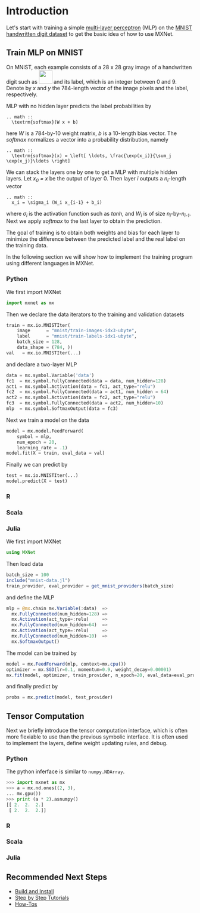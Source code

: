 # Introduction

Let's start with training a simple
[multi-layer perceptron](https://en.wikipedia.org/wiki/Multilayer_perceptron)
(MLP) on
the [MNIST handwritten digit dataset](http://yann.lecun.com/exdb/mnist/) to get
the basic idea of how to use MXNet.

## Train MLP on MNIST

On MNIST, each example consists of a 28 x 28 gray image of a handwritten digit
such as
<img src="https://raw.githubusercontent.com/dmlc/web-data/master/mxnet/image/mnist.png"
height="36" >
and its label, which is an integer between 0 and 9. Denote by *x* and *y* the
784-length vector of the image pixels and the label, respectively.

MLP with no hidden layer predicts the label probabilities by

```eval_rst
.. math ::
  \textrm{softmax}(W x + b)
```

here *W* is a 784-by-10 weight matrix, *b* is a 10-length bias vector. The
*softmax* normalizes a vector into a probability distribution, namely

```eval_rst
.. math ::
  \textrm{softmax}(x) = \left[ \ldots, \frac{\exp(x_i)}{\sum_j \exp(x_j)}\ldots \right]
```

We can stack the layers one by one to get a MLP with multiple hidden layers. Let
*x<sub>0</sub> = x* be the output of layer 0. Then layer *i*  outputs a
*n<sub>i</sub>*-length vector

```eval_rst
.. math ::
  x_i = \sigma_i (W_i x_{i-1} + b_i)
```

where *σ<sub>i</sub>* is the activation function such as *tanh*, and
*W<sub>i</sub>* is of size *n<sub>i</sub>*-by-*n<sub>i-1</sub>*. Next we apply
*softmax* to the last layer to obtain the prediction.

The goal of training is to obtain both weights and bias for each layer to
minimize the difference between the predicted label and the real label on the
training data.

In the following section we will show how to implement the training program
using different languages in MXNet.

### Python

We first import MXNet
```python
import mxnet as mx
```

Then we declare the data iterators to the training and validation datasets
```python
train = mx.io.MNISTIter(
    image      = "mnist/train-images-idx3-ubyte",
    label      = "mnist/train-labels-idx1-ubyte",
    batch_size = 128,
    data_shape = (784, ))
val   = mx.io.MNISTIter(...)
```

and declare a two-layer MLP
```python
data = mx.symbol.Variable('data')
fc1  = mx.symbol.FullyConnected(data = data, num_hidden=128)
act1 = mx.symbol.Activation(data = fc1, act_type="relu")
fc2  = mx.symbol.FullyConnected(data = act1, num_hidden = 64)
act2 = mx.symbol.Activation(data = fc2, act_type="relu")
fc3  = mx.symbol.FullyConnected(data = act2, num_hidden=10)
mlp  = mx.symbol.SoftmaxOutput(data = fc3)
```

Next we train a model on the data
```python
model = mx.model.FeedForward(
    symbol = mlp,
    num_epoch = 20,
    learning_rate = .1)
model.fit(X = train, eval_data = val)
```

Finally we can predict by
```python
test = mx.io.MNISTIter(...)
model.predict(X = test)
```

### R

### Scala

### Julia

We first import MXNet

```julia
using MXNet
```

Then load data
```julia
batch_size = 100
include("mnist-data.jl")
train_provider, eval_provider = get_mnist_providers(batch_size)
```

and define the MLP
```julia
mlp = @mx.chain mx.Variable(:data)  =>
  mx.FullyConnected(num_hidden=128) =>
  mx.Activation(act_type=:relu)     =>
  mx.FullyConnected(num_hidden=64)  =>
  mx.Activation(act_type=:relu)     =>
  mx.FullyConnected(num_hidden=10)  =>
  mx.SoftmaxOutput()
```

The model can be trained by

```julia
model = mx.FeedForward(mlp, context=mx.cpu())
optimizer = mx.SGD(lr=0.1, momentum=0.9, weight_decay=0.00001)
mx.fit(model, optimizer, train_provider, n_epoch=20, eval_data=eval_provider)
```

and finally predict by
```julia
probs = mx.predict(model, test_provider)
```

## Tensor Computation

Next we briefly introduce the tensor computation interface, which is often more
flexiable to use than the previous symbolic interface. It is often used to
implement the layers, define weight updating rules, and debug.


### Python

The python inferface is similar to `numpy.NDArray`.

```python
>>> import mxnet as mx
>>> a = mx.nd.ones((2, 3),
... mx.gpu())
>>> print (a * 2).asnumpy()
[[ 2.  2.  2.]
 [ 2.  2.  2.]]
```

### R

### Scala

### Julia

## Recommended Next Steps

- [Build and Install](build.html)
- [Step by Step Tutorials](../tutorials/index.html)
- [How-Tos](../tutorials/index.html)
